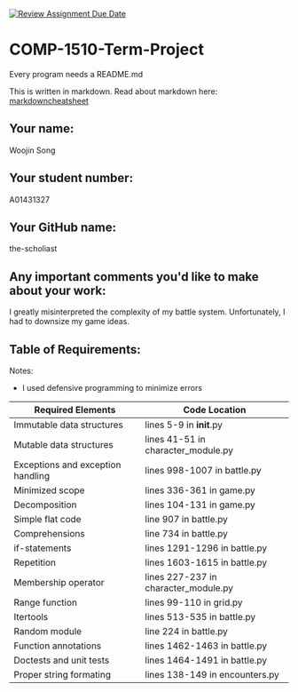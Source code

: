 [![Review Assignment Due Date](https://classroom.github.com/assets/deadline-readme-button-22041afd0340ce965d47ae6ef1cefeee28c7c493a6346c4f15d667ab976d596c.svg)](https://classroom.github.com/a/fogvvRo3)
# COMP-1510-Term-Project

Every program needs a README.md

This is written in markdown. Read about markdown here: [markdowncheatsheet](https://www.markdownguide.org/cheat-sheet/)

## Your name:
Woojin Song

## Your student number:
A01431327

## Your GitHub name:
the-scholiast

## Any important comments you'd like to make about your work:
I greatly misinterpreted the complexity of my battle system.
Unfortunately, I had to downsize my game ideas.

## Table of Requirements:
Notes: 
- I used defensive programming to minimize errors

| Required Elements                 | Code Location                        |
|-----------------------------------|--------------------------------------|
| Immutable data structures         | lines 5-9 in __init__.py             |
| Mutable data structures           | lines 41-51 in character_module.py   |
| Exceptions and exception handling | lines 998-1007 in battle.py          |
| Minimized scope                   | lines 336-361 in game.py             |
| Decomposition                     | lines 104-131 in game.py             |
| Simple flat code                  | line 907 in battle.py                |
| Comprehensions                    | line 734 in battle.py                |
| if-statements                     | lines 1291-1296 in battle.py         |
| Repetition                        | lines 1603-1615 in battle.py         |
| Membership operator               | lines 227-237 in character_module.py |
| Range function                    | lines 99-110 in grid.py              |
| Itertools                         | lines 513-535 in battle.py           |
| Random module                     | line 224 in battle.py                |
| Function annotations              | lines 1462-1463 in battle.py         |
| Doctests and unit tests           | lines 1464-1491 in battle.py         |
| Proper string formating           | lines 138-149 in encounters.py       |